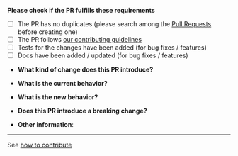 **Please check if the PR fulfills these requirements**

- [ ] The PR has no duplicates (please search among the [Pull Requests](https://github.com/arduino/arduino-cli/pulls) before creating one)
- [ ] The PR follows [our contributing guidelines](https://arduino.github.io/arduino-cli/CONTRIBUTING/#pull-requests)
- [ ] Tests for the changes have been added (for bug fixes / features)
- [ ] Docs have been added / updated (for bug fixes / features)

* **What kind of change does this PR introduce?**
<!-- Bug fix, feature, docs update, ... -->

- **What is the current behavior?**
<!-- You can also link to an open issue here -->

* **What is the new behavior?**
<!-- if this is a feature change -->

- **Does this PR introduce a breaking change?**
<!-- What changes might users need to make in their workflow or application due to this PR? -->

* **Other information**:
<!-- Any additional information that could help the review process -->

---

See [how to contribute](https://arduino.github.io/arduino-cli/CONTRIBUTING/)
